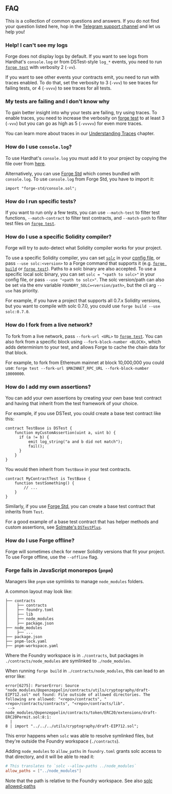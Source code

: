 ## FAQ

This is a collection of common questions and answers. If you do not find your question listed here, hop in the [Telegram support channel][tg-support]
and let us help you!

### Help! I can't see my logs

Forge does not display logs by default. If you want to see logs from Hardhat's `console.log` or from DSTest-style `log_*` events,
you need to run [`forge test`][forge-test] with verbosity 2 (`-vv`).

If you want to see other events your contracts emit, you need to run with traces enabled.
To do that, set the verbosity to 3 (`-vvv`) to see traces for failing tests, or 4 (`-vvvv`) to see traces for all tests.

### My tests are failing and I don't know why

To gain better insight into why your tests are failing, try using traces. To enable traces, you need to increase the verbosity
on [forge test][forge-test] to at least 3 (`-vvv`) but you can go as high as 5 (`-vvvvv`) for even more traces.

You can learn more about traces in our [Understanding Traces][traces] chapter.

### How do I use `console.log`?

To use Hardhat's `console.log` you must add it to your project by copying the file over from [here][console-log].

Alternatively, you can use [Forge Std][forge-std] which comes bundled with `console.log`. To use `console.log` from Forge Std,
you have to import it:

```solidity
import "forge-std/console.sol";
```

### How do I run specific tests?

If you want to run only a few tests, you can use `--match-test` to filter test functions,
`--match-contract` to filter test contracts, and `--match-path` to filter test files on [`forge test`][forge-test].

### How do I use a specific Solidity compiler?

Forge will try to auto-detect what Solidity compiler works for your project.

To use a specific Solidity compiler, you can set [`solc`][config-solc] in your [config file][config],
or pass `--use solc:<version>` to a Forge command that supports it (e.g. [`forge build`][forge-build]
or [`forge test`][forge-test]).
Paths to a solc binary are also accepted. To use a specific local solc binary, you can set `solc = "<path to solc>"` in your config file, or pass `--use "<path to solc>"`.
The solc version/path can also be set via the env variable `FOUNDRY_SOLC=<version/path>`, but the cli arg `--use` has priority.

For example, if you have a project that supports all 0.7.x Solidity versions, but you want to compile with solc 0.7.0, you could use `forge build --use solc:0.7.0`.

### How do I fork from a live network?

To fork from a live network, pass `--fork-url <URL>` to [`forge test`][forge-test].
You can also fork from a specific block using `--fork-block-number <BLOCK>`, which adds determinism to your test, and allows Forge to cache
the chain data for that block.

For example, to fork from Ethereum mainnet at block 10,000,000 you could use: `forge test --fork-url $MAINNET_RPC_URL --fork-block-number 10000000`.

### How do I add my own assertions?

You can add your own assertions by creating your own base test contract and having that inherit from the test framework of your choice.

For example, if you use DSTest, you could create a base test contract like this:

```solidity
contract TestBase is DSTest {
    function myCustomAssertion(uint a, uint b) {
      if (a != b) {
          emit log_string("a and b did not match");
          fail();
      }
    }
}
```

You would then inherit from `TestBase` in your test contracts.

```solidity
contract MyContractTest is TestBase {
    function testSomething() {
        // ...
    }
}
```

Similarly, if you use [Forge Std][forge-std], you can create a base test contract that inherits from `Test`.

For a good example of a base test contract that has helper methods and custom assertions, see [Solmate's `DSTestPlus`][dstestplus].

### How do I use Forge offline?

Forge will sometimes check for newer Solidity versions that fit your project. To use Forge offline, use the `--offline` flag.

### Forge fails in JavaScript monorepos (`pnpm`)

Managers like `pnpm` use symlinks to manage `node_modules` folders.

A common layout may look like:

```text
├── contracts
│    ├── contracts
│    ├── foundry.toml
│    ├── lib
│    ├── node_modules
│    ├── package.json
├── node_modules
│    ├── ...
├── package.json
├── pnpm-lock.yaml
├── pnpm-workspace.yaml
```

Where the Foundry workspace is in `./contracts`, but packages in `./contracts/node_modules` are symlinked to `./node_modules`.

When running `forge build` in `./contracts/node_modules`, this can lead to an error like:

```console
error[6275]: ParserError: Source "node_modules/@openzeppelin/contracts/utils/cryptography/draft-EIP712.sol" not found: File outside of allowed directories. The following are allowed: "<repo>/contracts", "<repo>/contracts/contracts", "<repo>/contracts/lib".
 --> node_modules/@openzeppelin/contracts/token/ERC20/extensions/draft-ERC20Permit.sol:8:1:
  |
8 | import "../../../utils/cryptography/draft-EIP712.sol";
```

This error happens when `solc` was able to resolve symlinked files, but they're outside the Foundry workspace (`./contracts`).

Adding `node_modules` to `allow_paths` in `foundry.toml` grants solc access to that directory, and it will be able to read it:

```toml
# This translates to `solc --allow-paths ../node_modules`
allow_paths = ["../node_modules"]
```

Note that the path is relative to the Foundry workspace. See also [solc allowed-paths](https://docs.soliditylang.org/en/latest/path-resolution.html#allowed-paths)



[tg-support]: https://t.me/foundry_support
[forge-test]: ./reference/forge/forge-test.md
[traces]: ./forge/traces.md
[config-solc]: ./reference/config/solidity-compiler.md#solc_version
[config]: ./config/
[forge-build]: ./reference/forge/forge-build.md
[console-log]: ./reference/forge-std/console-log.md
[forge-std]: https://github.com/foundry-rs/forge-std
[dstestplus]: https://github.com/transmissions11/solmate/blob/19a4f345970ed39ee6369f343d145e0d4071c18a/src/test/utils/DSTestPlus.sol#L10
